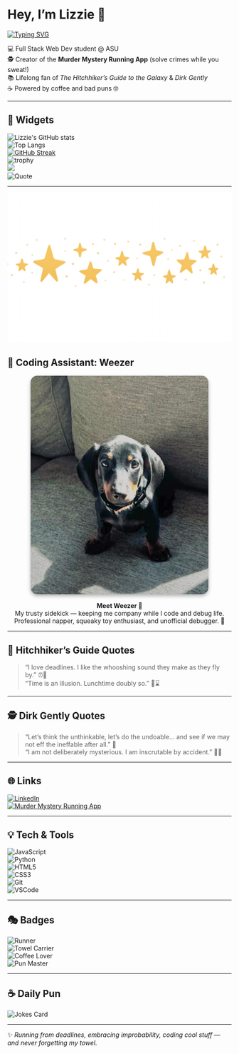 # Hey, I’m Lizzie 🚀  

[![Typing SVG](https://readme-typing-svg.demolab.com?font=Fira+Code&pause=800&vCenter=true&width=1000&lines=Hey+I'm+Lizzie+🚀;Full+Stack+Web+Dev+Student+@+ASU;Creator+of+the+Murder+Mystery+Running+App;Don't+Panic+✌️;Powered+by+Coffee+%26+Bad+Puns)](https://git.io/typing-svg)

💻 Full Stack Web Dev student @ ASU  
🕵️ Creator of the **Murder Mystery Running App** (solve crimes while you sweat!)  
📚 Lifelong fan of *The Hitchhiker’s Guide to the Galaxy* & *Dirk Gently*  
☕ Powered by coffee and bad puns 🤓  

---

## 🎉  Widgets
![Lizzie's GitHub stats](https://github-readme-stats.vercel.app/api?username=lizzierunner&show_icons=true&theme=tokyonight)  
![Top Langs](https://github-readme-stats.vercel.app/api/top-langs/?username=lizzierunner&layout=compact&theme=tokyonight)  
[![GitHub Streak](https://streak-stats.demolab.com?user=lizzierunner&theme=tokyonight&hide_border=true)](https://git.io/streak-stats)  
![trophy](https://github-profile-trophy.vercel.app/?username=lizzierunner&theme=tokyonight&no-frame=true&no-bg=true&margin-w=10)  
![](https://komarev.com/ghpvc/?username=lizzierunner&style=flat&label=Profile+Views)  
![Quote](https://quotes-github-readme.vercel.app/api?type=horizontal&theme=tokyonight)

---

<p align="center">
  <img src="https://raw.githubusercontent.com/lizzierunner/lizzierunner/main/stars-divider.png" alt="Stars divider" width="600">
</p>

## 🐾 Coding Assistant: Weezer
<p align="center">
  <img src="https://raw.githubusercontent.com/lizzierunner/lizzierunner/main/weezer.jpg" alt="Weezer the Dachshund" width="400" style="border-radius:15px; box-shadow: 0px 4px 8px rgba(0,0,0,0.3);">
</p>
<p align="center">
  <b>Meet Weezer 🐶</b><br>
  My trusty sidekick — keeping me company while I code and debug life.<br>
  Professional napper, squeaky toy enthusiast, and unofficial debugger. 🐾
</p>

---

## 🌌 Hitchhiker’s Guide Quotes
> “I love deadlines. I like the whooshing sound they make as they fly by.” ⏰💨  
> “Time is an illusion. Lunchtime doubly so.” 🥪⌛  

---

## 🕵️ Dirk Gently Quotes
> “Let’s think the unthinkable, let’s do the undoable… and see if we may not eff the ineffable after all.” 🔮  
> “I am not deliberately mysterious. I am inscrutable by accident.” 🤷‍♀️  

---

## 🌐 Links
[![LinkedIn](https://img.shields.io/badge/LinkedIn-Lizzie%20Johnson-blue?logo=linkedin&logoColor=white)](http://linkedin.com/in/lizzie-johnson-160874381)  
[![Murder Mystery Running App](https://img.shields.io/badge/🕵️-Murder_Mystery_Running_App-critical?style=flat&logo=github)](https://morning-mystery-lizziejohnson30.replit.app)  

---

## 💡 Tech & Tools
![JavaScript](https://img.shields.io/badge/Code-JavaScript-yellow)  
![Python](https://img.shields.io/badge/Code-Python-green)  
![HTML5](https://img.shields.io/badge/Code-HTML5-orange)  
![CSS3](https://img.shields.io/badge/Code-CSS3-blue)  
![Git](https://img.shields.io/badge/Tools-Git-black)  
![VSCode](https://img.shields.io/badge/Tools-VSCode-purple)  

---

## 🎭  Badges
![Runner](https://img.shields.io/badge/🏃-Runner-lightgreen)  
![Towel Carrier](https://img.shields.io/badge/🧳-Towel_Carrier-blue)  
![Coffee Lover](https://img.shields.io/badge/☕-Caffeine_Addict-orange)  
![Pun Master](https://img.shields.io/badge/😂-Bad_Puns-purple)  

---

## ☕ Daily Pun
![Jokes Card](https://readme-jokes.vercel.app/api?theme=tokyonight)

---

✨ *Running from deadlines, embracing improbability, coding cool stuff — and never forgetting my towel.*  
